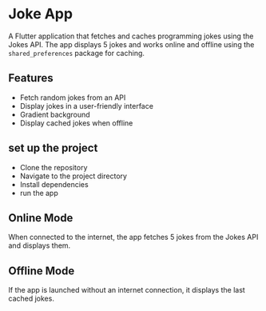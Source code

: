 # Joke App

A Flutter application that fetches and caches programming jokes using the Jokes API. The app displays 5 jokes and works online and offline using the `shared_preferences` package for caching.

## Features

- Fetch random jokes from an API
- Display jokes in a user-friendly interface
- Gradient background
- Display cached jokes when offline

## set up the project
- Clone the repository
- Navigate to the project directory
- Install dependencies
- run the app

## Online Mode
When connected to the internet, the app fetches 5 jokes from the Jokes API and displays them.

## Offline Mode
If the app is launched without an internet connection, it displays the last cached jokes.

